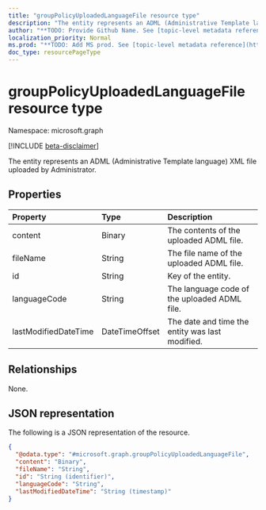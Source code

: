 ```yaml
---
title: "groupPolicyUploadedLanguageFile resource type"
description: "The entity represents an ADML (Administrative Template language) XML file uploaded by Administrator."
author: "**TODO: Provide Github Name. See [topic-level metadata reference](https://msgo.azurewebsites.net/add/document/guidelines/metadata.html#topic-level-metadata)**"
localization_priority: Normal
ms.prod: "**TODO: Add MS prod. See [topic-level metadata reference](https://msgo.azurewebsites.net/add/document/guidelines/metadata.html#topic-level-metadata)**"
doc_type: resourcePageType
---
```


# groupPolicyUploadedLanguageFile resource type

Namespace: microsoft.graph

[!INCLUDE [beta-disclaimer](../../includes/beta-disclaimer.md)]

The entity represents an ADML (Administrative Template language) XML file uploaded by Administrator.

## Properties
|Property|Type|Description|
|:---|:---|:---|
|content|Binary|The contents of the uploaded ADML file.|
|fileName|String|The file name of the uploaded ADML file.|
|id|String|Key of the entity.|
|languageCode|String|The language code of the uploaded ADML file.|
|lastModifiedDateTime|DateTimeOffset|The date and time the entity was last modified.|

## Relationships
None.

## JSON representation
The following is a JSON representation of the resource.
<!-- {
  "blockType": "resource",
  "@odata.type": "microsoft.graph.groupPolicyUploadedLanguageFile"
}
-->
``` json
{
  "@odata.type": "#microsoft.graph.groupPolicyUploadedLanguageFile",
  "content": "Binary",
  "fileName": "String",
  "id": "String (identifier)",
  "languageCode": "String",
  "lastModifiedDateTime": "String (timestamp)"
}
```

